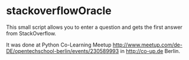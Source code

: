 # stackoverflowOracle
This small script allows you to enter a question and gets the first answer from StackOverflow.

It was done at Python Co-Learning Meetup http://www.meetup.com/de-DE/opentechschool-berlin/events/230589993 in http://co-up.de Berlin.
